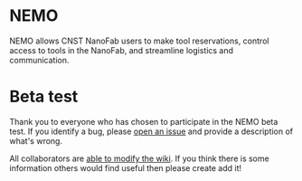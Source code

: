 # NEMO
NEMO allows CNST NanoFab users to make tool reservations, control access to tools in the NanoFab, and streamline logistics and communication.

# Beta test
Thank you to everyone who has chosen to participate in the NEMO beta test. If you identify a bug, please [open an issue](https://github.com/usnistgov/NEMO/issues) and provide a description of what's wrong.

All collaborators are [able to modify the wiki](https://github.com/usnistgov/NEMO/wiki). If you think there is some information others would find useful then please create add it!
